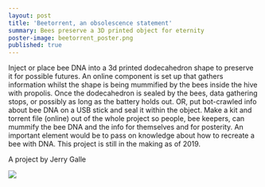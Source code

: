 ```yaml
---
layout: post
title: 'Beetorrent, an obsolescence statement'
summary: Bees preserve a 3D printed object for eternity
poster-image: beetorrent_poster.png
published: true
---
```

Inject or place bee DNA into a 3d printed dodecahedron shape to preserve it for possible futures. An online component is set up that gathers information whilst the shape is being mummified by the bees inside the hive with propolis. Once the dodecahedron is sealed by the bees, data gathering stops, or possibly as long as the battery holds out. OR, put bot-crawled info about bee DNA on a USB stick and seal it within the object. Make a kit and torrent file (online) out of the whole project so people, bee keepers, can mummify the bee DNA and the info for themselves and for posterity. An important element would be to pass on knowledge about how to recreate a bee with DNA.
This project is still in the making as of 2019.

A project by Jerry Galle

![](https://tools-for-things-and-ideas.github.io/images/beetorrent-post.jpg)
